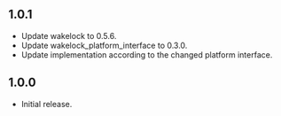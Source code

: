 ## 1.0.1

* Update wakelock to 0.5.6.
* Update wakelock_platform_interface to 0.3.0.
* Update implementation according to the changed platform interface.

## 1.0.0

* Initial release.
